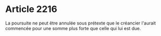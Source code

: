 # Article 2216

La poursuite ne peut être annulée sous prétexte que le créancier l'aurait commencée pour une somme plus forte que celle qui lui est due.

